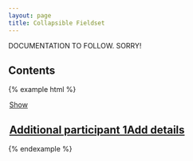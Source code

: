 ```yaml
---
layout: page
title: Collapsible Fieldset
---
```


DOCUMENTATION TO FOLLOW. SORRY!

## Contents

{% example html %}
<div class="collapsible-fieldset collapsible panel panel-default">
  <legend class="panel-heading">
          <a href="#" class="panel-title" data-toggle="collapse" data-target="#edit-1 > .collapse" aria-expanded="true"><span class="fieldset-legend-prefix element-invisible">Show</span><h2><i class="fa fa-chevron-circle-down" aria-hidden="true"></i>Additional participant 1<span class="pull-right add-details">Add details</span></h2></a>
  </legend>
</div>
{% endexample %}

